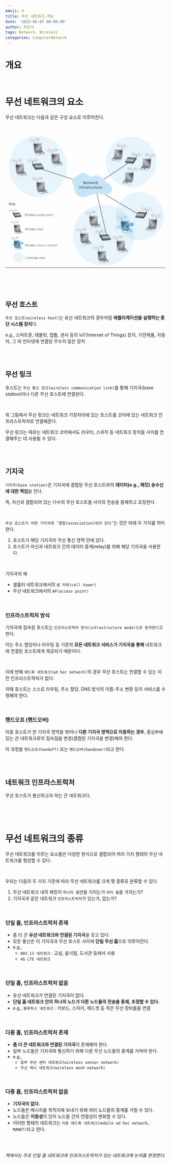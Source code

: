 ```yaml
---
emoji: 🌐
title: 무선 네트워크-개요
date: '2023-06-07 00:00:00'
author: 최민석
tags: Network, Wireless
categories: ComputerNetwork
---
```

# 개요

<br/>

# 무선 네트워크의 요소

무선 네트워크는 다음과 같은 구성 요소로 이루어진다.

<br/>

![a1.png](a1.png)

<br/>
<br/>
<br/>

## 무선 호스트

`무선 호스트(wireless host)`는 유선 네트워크의 경우처럼 **애플리케이션을 실행하는 종단 시스템 장치**다.

e.g., 스마트폰, 태블릿, 랩톱, 센서 등의 IoT(Internet of Things) 장치, 가전제품, 자동차, 그 외 인터넷에 연결된 무수히 많은 장치

<br/>
<br/>

## 무선 링크

호스트는 `무선 통신 링크(wireless communication link)`를 통해 기지국(base station)이나 다른 무선 호스트에 연결된다.

<br/>

위 그림에서 무선 링크는 네트워크 가장자리에 있는 호스트를 코어에 있는 네트워크 인프라스트럭처로 연결해준다.

무선 링크는 때로는 네트워크 코어에서도 라우터, 스위치 등 네트워크 장치들 사이를 연결해주는 데 사용될 수 있다.

<br/>
<br/>

## 기지국

`기지국(base station)`은 기지국에 결합된 무선 호스트와의 **데이터(e.g., 패킷) 송수신에 대한 책임**을 진다.

즉, 자신과 결합되어 있는 다수의 무선 호스트들 사이의 전송을 중재하고 조정한다.

<br/>

`무선 호스트가 어떤 기지국에 ‘결합(association)되어 있다’`는 것은 아래 두 가지를 의미한다.

1. 호스트가 해당 기지국의 무선 통신 영역 안에 있다.
2. 호스트가 자신과 네트워크 간의 데이터 중계(relay)를 위해 해당 기지국을 사용한다.

<br/>

기지국의 예

- 셀룰러 네트워크에서의 `셀 타워(cell tower)`
- 무선 네트워크에서의 `AP(access point)`

<br/>

### 인프라스트럭처 방식

기지국에 접속된 호스트는 `인프라스트럭처 방식(infrastructure mode)으로 동작한다`고 한다.

이는 주소 할당이나 라우팅 등 기존의 **모든 네트워크 서비스가 기지국을 통해** 네트워크에 연결된 호스트에게 제공되기 때문이다.

<br/>

이에 반해 `애드혹 네트워크(ad hoc network)`의 경우 무선 호스트는 연결할 수 있는 이런 인프라스트럭처가 없다.

이때 호스트는 스스로 라우팅, 주소 할당, DNS 방식의 이름-주소 변환 등의 서비스를 수행해야 한다.

<br/>

### 핸드오프 (핸드오버)

이동 호스트가 한 기지국 영역을 벗어나 **다른 기지국 영역으로 이동하는 경우**, 중심부에 있는 큰 네트워크로의 접속점을 변경(결합된 기지국을 변경)해야 한다.

이 과정을 `핸드오프(handoff)` 또는 `핸드오버(handover)`라고 한다.

<br/>
<br/>

## 네트워크 인프라스트럭처

무선 호스트가 통신하고자 하는 큰 네트워크다.

<br/>
<br/>
<br/>

# 무선 네트워크의 종류

무선 네트워크를 이루는 요소들은 다양한 방식으로 결합되어 여러 가지 형태의 무선 네트워크를 형성할 수 있다.

<br/>

우리는 다음의 두 가지 기준에 따라 무선 네트워크를 크게 몇 종류로 분류할 수 있다.

1. 무선 네트워크 내의 패킷이 `하나의 홉`만을 거치는가 `여러 홉`을 거치는가?
2. 기지국과 같은 네트워크 `인프라스트럭처`가 있는가, 없는가?

<br/>

### 단일 홉, 인프라스트럭처 존재

- 좀 더 큰 **유선 네트워크와 연결된 기지국**을 갖고 있다.
- 모든 통신은 이 기지국과 무선 호스트 사이에 **단일 무선 홉**으로 이루어진다.
- e.g.,
    - `802.11 네트워크` : 교실, 음식점, 도서관 등에서 사용
    - `4G LTE 네트워크`

<br/>

### 단일 홉, 인프라스트럭처 없음

- 유선 네트워크가 연결된 기지국이 없다.
- **단일 홉 네트워크 안의 하나의 노드가 다른 노드들의 전송을 중재, 조정할 수 있다.**
- e.g., `블루투스 네트워크` : 키보드, 스피커, 헤드셋 등 작은 무선 장비들을 연결

<br/>

### 다중 홉, 인프라스트럭처 존재

- **좀 더 큰 네트워크와 연결된 기지국**이 존재해야 한다.
- 일부 노드들은 기지국와 통신하기 위해 다른 무선 노드들의 중계를 거쳐야 한다.
- e.g.,
    - `일부 무선 센터 네트워크(wireless sensor network)`
    - `무선 메시 네트워크(wireless mesh network)`

<br/>

### 다중 홉, 인프라스트럭처 없음

- **기지국이 없다.**
- 노드들은 메시지를 목적지에 보내기 위해 여러 노드들의 중계를 거칠 수 있다.
- 노드들은 **이동성**이 있어 노드들 간의 연결성이 변화할 수 있다.
- 이러한 형태의 네트워크는 `이동 애드혹 네트워크(mobile ad hoc network, MANET)`라고 한다.

<br/>
<br/>

*책에서는 주로 단일 홉 네트워크와 인프라스트럭처가 있는 네트워크에 논의를 한정한다.*

```toc
```
